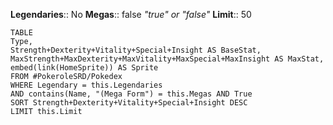 **Legendaries**:: No
**Megas**:: false
*"true" or "false"*
**Limit**:: 50

```dataview
TABLE
Type, 
Strength+Dexterity+Vitality+Special+Insight AS BaseStat,
MaxStrength+MaxDexterity+MaxVitality+MaxSpecial+MaxInsight AS MaxStat,
embed(link(HomeSprite)) AS Sprite
FROM #PokeroleSRD/Pokedex 
WHERE Legendary = this.Legendaries
AND contains(Name, "(Mega Form") = this.Megas AND True
SORT Strength+Dexterity+Vitality+Special+Insight DESC
LIMIT this.Limit
```